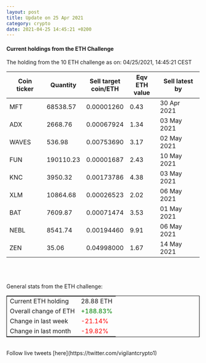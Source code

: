 ```yaml
---
layout: post
title: Update on 25 Apr 2021
category: crypto
date: 2021-04-25 14:45:21 +0200
---
```

<!-- Global site tag (gtag.js) - Google Analytics -->
<script async src="https://www.googletagmanager.com/gtag/js?id=UA-103831149-5"></script>
<script>
  window.dataLayer = window.dataLayer || [];
  function gtag(){dataLayer.push(arguments);}
  gtag('js', new Date());

  gtag('config', 'UA-103831149-5');
</script>


#### Current holdings from the ETH Challenge

The holding from the 10 ETH challenge as on: 04/25/2021, 14:45:21 CEST

|Coin ticker|Quantity|Sell target<br>coin/ETH|Eqv ETH<br>value|Sell latest by|
|-----------|--------|-----------|-----------|--------------|
MFT|68538.57|  0.00001260|0.43|30 Apr 2021|
ADX|2668.76|  0.00067924|1.34|03 May 2021|
WAVES|536.98|  0.00753690|3.17|02 May 2021|
FUN|190110.23|  0.00001687|2.43|10 May 2021|
KNC|3950.32|  0.00173786|4.38|03 May 2021|
XLM|10864.68|  0.00026523|2.02|06 May 2021|
BAT|7609.87|  0.00071474|3.53|01 May 2021|
NEBL|8541.74|  0.00194460|9.91|06 May 2021|
ZEN|35.06|  0.04998000|1.67|14 May 2021|

<br>
<br>
<br>
General stats from the ETH challenge:

<table style="border:1px solid black;margin-left:auto;margin-right:auto;">
	<tbody>
	<tr>
		<td>Current ETH holding</td>
		<td>     28.88 ETH</td>
	</tr>
	<tr>
		<td>Overall change of ETH</td>
		<td><font color="green">+188.83%</font></td>
	</tr>
	<tr>
		<td>Change in last week</td>
		<td><font color="red">-21.14%</font></td>
	</tr>
	<tr>
		<td>Change in last month</td>
		<td><font color="red">-19.82%</font></td>
	</tr>
	</tbody>
</table>

<br>
Follow live tweets [here](https://twitter.com/vigilantcrypto1)
<br>
<br>